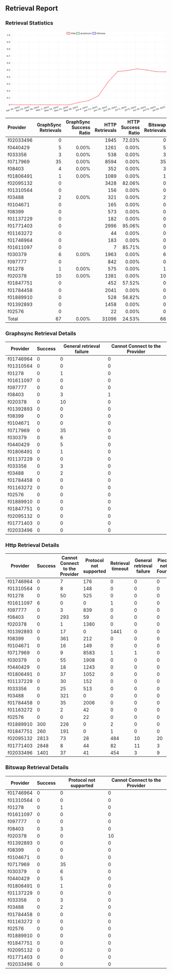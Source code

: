 ## Retrieval Report
### Retrieval Statistics
<img src="https://raw.githubusercontent.com/data-preservation-programs/filplus-checker-assets/main/filecoin-project/filecoin-plus-large-datasets/issues/1838/1690812304735.png"/>

| Provider  | GraphSync Retrievals | GraphSync Success Ratio | HTTP Retrievals | HTTP Success Ratio | Bitswap Retrievals | Bitswap Success Ratio |
| :-------- | -------------------: | ----------------------: | --------------: | -----------------: | -----------------: | --------------------: |
| f02033496 |                    0 |                         |            1945 |             72.03% |                  0 |                       |
| f0440429  |                    5 |                   0.00% |            1261 |              0.00% |                  5 |                 0.00% |
| f033356   |                    3 |                   0.00% |             538 |              0.00% |                  3 |                 0.00% |
| f0717969  |                   35 |                   0.00% |            8594 |              0.00% |                 35 |                 0.00% |
| f08403    |                    4 |                   0.00% |             352 |              0.00% |                  3 |                 0.00% |
| f01806491 |                    1 |                   0.00% |            1089 |              0.00% |                  1 |                 0.00% |
| f02095132 |                    0 |                         |            3428 |             82.06% |                  0 |                       |
| f01310564 |                    0 |                         |             156 |              0.00% |                  0 |                       |
| f03488    |                    2 |                   0.00% |             321 |              0.00% |                  2 |                 0.00% |
| f0104671  |                    0 |                         |             165 |              0.00% |                  0 |                       |
| f08399    |                    0 |                         |             573 |              0.00% |                  0 |                       |
| f01137229 |                    0 |                         |             182 |              0.00% |                  0 |                       |
| f01771403 |                    0 |                         |            2996 |             95.06% |                  0 |                       |
| f01163272 |                    0 |                         |              44 |              0.00% |                  0 |                       |
| f01746964 |                    0 |                         |             183 |              0.00% |                  0 |                       |
| f01611097 |                    0 |                         |               7 |             85.71% |                  0 |                       |
| f030379   |                    6 |                   0.00% |            1963 |              0.00% |                  6 |                 0.00% |
| f097777   |                    0 |                         |             842 |              0.00% |                  0 |                       |
| f01278    |                    1 |                   0.00% |             575 |              0.00% |                  1 |                 0.00% |
| f020378   |                   10 |                   0.00% |            1381 |              0.00% |                 10 |                 0.00% |
| f01847751 |                    0 |                         |             452 |             57.52% |                  0 |                       |
| f01784458 |                    0 |                         |            2041 |              0.00% |                  0 |                       |
| f01889910 |                    0 |                         |             528 |             56.82% |                  0 |                       |
| f01392893 |                    0 |                         |            1458 |              0.00% |                  0 |                       |
| f02576    |                    0 |                         |              22 |              0.00% |                  0 |                       |
| Total     |                   67 |                   0.00% |           31096 |             24.53% |                 66 |                 0.00% |

### Graphsync Retrieval Details
| Provider  | Success | General retrieval failure | Cannot Connect to the Provider |
| --------- | ------- | ------------------------- | ------------------------------ |
| f01746964 | 0       | 0                         | 0                              |
| f01310564 | 0       | 0                         | 0                              |
| f01278    | 0       | 1                         | 0                              |
| f01611097 | 0       | 0                         | 0                              |
| f097777   | 0       | 0                         | 0                              |
| f08403    | 0       | 3                         | 1                              |
| f020378   | 0       | 10                        | 0                              |
| f01392893 | 0       | 0                         | 0                              |
| f08399    | 0       | 0                         | 0                              |
| f0104671  | 0       | 0                         | 0                              |
| f0717969  | 0       | 35                        | 0                              |
| f030379   | 0       | 6                         | 0                              |
| f0440429  | 0       | 5                         | 0                              |
| f01806491 | 0       | 1                         | 0                              |
| f01137229 | 0       | 0                         | 0                              |
| f033356   | 0       | 3                         | 0                              |
| f03488    | 0       | 2                         | 0                              |
| f01784458 | 0       | 0                         | 0                              |
| f01163272 | 0       | 0                         | 0                              |
| f02576    | 0       | 0                         | 0                              |
| f01889910 | 0       | 0                         | 0                              |
| f01847751 | 0       | 0                         | 0                              |
| f02095132 | 0       | 0                         | 0                              |
| f01771403 | 0       | 0                         | 0                              |
| f02033496 | 0       | 0                         | 0                              |

### Http Retrieval Details
| Provider  | Success | Cannot Connect to the Provider | Protocol not supported | Retrieval timeout | General retrieval failure | Piece not Found |
| --------- | ------- | ------------------------------ | ---------------------- | ----------------- | ------------------------- | --------------- |
| f01746964 | 0       | 7                              | 176                    | 0                 | 0                         | 0               |
| f01310564 | 0       | 8                              | 148                    | 0                 | 0                         | 0               |
| f01278    | 0       | 50                             | 525                    | 0                 | 0                         | 0               |
| f01611097 | 6       | 0                              | 0                      | 1                 | 0                         | 0               |
| f097777   | 0       | 3                              | 839                    | 0                 | 0                         | 0               |
| f08403    | 0       | 293                            | 59                     | 0                 | 0                         | 0               |
| f020378   | 0       | 1                              | 1380                   | 0                 | 0                         | 0               |
| f01392893 | 0       | 17                             | 0                      | 1441              | 0                         | 0               |
| f08399    | 0       | 361                            | 212                    | 0                 | 0                         | 0               |
| f0104671  | 0       | 16                             | 149                    | 0                 | 0                         | 0               |
| f0717969  | 0       | 9                              | 8583                   | 1                 | 1                         | 0               |
| f030379   | 0       | 55                             | 1908                   | 0                 | 0                         | 0               |
| f0440429  | 0       | 18                             | 1243                   | 0                 | 0                         | 0               |
| f01806491 | 0       | 37                             | 1052                   | 0                 | 0                         | 0               |
| f01137229 | 0       | 30                             | 152                    | 0                 | 0                         | 0               |
| f033356   | 0       | 25                             | 513                    | 0                 | 0                         | 0               |
| f03488    | 0       | 321                            | 0                      | 0                 | 0                         | 0               |
| f01784458 | 0       | 35                             | 2006                   | 0                 | 0                         | 0               |
| f01163272 | 0       | 2                              | 42                     | 0                 | 0                         | 0               |
| f02576    | 0       | 0                              | 22                     | 0                 | 0                         | 0               |
| f01889910 | 300     | 226                            | 0                      | 2                 | 0                         | 0               |
| f01847751 | 260     | 191                            | 0                      | 1                 | 0                         | 0               |
| f02095132 | 2813    | 73                             | 28                     | 484               | 10                        | 20              |
| f01771403 | 2848    | 8                              | 44                     | 82                | 11                        | 3               |
| f02033496 | 1401    | 37                             | 41                     | 454               | 3                         | 9               |

### Bitswap Retrieval Details
| Provider  | Success | Protocol not supported | Cannot Connect to the Provider |
| --------- | ------- | ---------------------- | ------------------------------ |
| f01746964 | 0       | 0                      | 0                              |
| f01310564 | 0       | 0                      | 0                              |
| f01278    | 0       | 1                      | 0                              |
| f01611097 | 0       | 0                      | 0                              |
| f097777   | 0       | 0                      | 0                              |
| f08403    | 0       | 3                      | 0                              |
| f020378   | 0       | 0                      | 10                             |
| f01392893 | 0       | 0                      | 0                              |
| f08399    | 0       | 0                      | 0                              |
| f0104671  | 0       | 0                      | 0                              |
| f0717969  | 0       | 35                     | 0                              |
| f030379   | 0       | 6                      | 0                              |
| f0440429  | 0       | 5                      | 0                              |
| f01806491 | 0       | 1                      | 0                              |
| f01137229 | 0       | 0                      | 0                              |
| f033356   | 0       | 3                      | 0                              |
| f03488    | 0       | 2                      | 0                              |
| f01784458 | 0       | 0                      | 0                              |
| f01163272 | 0       | 0                      | 0                              |
| f02576    | 0       | 0                      | 0                              |
| f01889910 | 0       | 0                      | 0                              |
| f01847751 | 0       | 0                      | 0                              |
| f02095132 | 0       | 0                      | 0                              |
| f01771403 | 0       | 0                      | 0                              |
| f02033496 | 0       | 0                      | 0                              |
